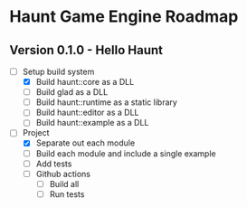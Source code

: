 # Haunt Game Engine Roadmap

## Version 0.1.0 - Hello Haunt

- [ ] Setup build system
  - [x] Build haunt::core as a DLL
  - [ ] Build glad as a DLL
  - [ ] Build haunt::runtime as a static library
  - [ ] Build haunt::editor as a DLL
  - [ ] Build haunt::example as a DLL
- [ ] Project
  - [x] Separate out each module
  - [ ] Build each module and include a single example
  - [ ] Add tests
  - [ ] Github actions
    - [ ] Build all
    - [ ] Run tests
